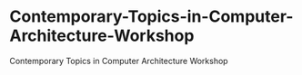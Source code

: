 # Contemporary-Topics-in-Computer-Architecture-Workshop
Contemporary Topics in Computer Architecture Workshop
